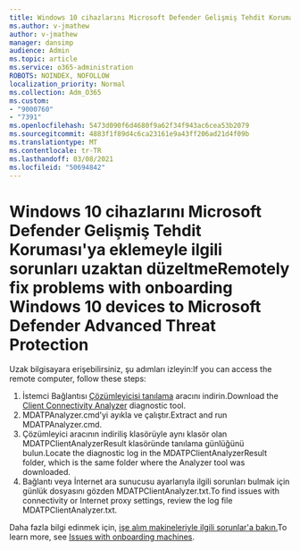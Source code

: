 ```yaml
---
title: Windows 10 cihazlarını Microsoft Defender Gelişmiş Tehdit Koruması'ya eklemeyle ilgili sorunları uzaktan düzeltme
ms.author: v-jmathew
author: v-jmathew
manager: dansimp
audience: Admin
ms.topic: article
ms.service: o365-administration
ROBOTS: NOINDEX, NOFOLLOW
localization_priority: Normal
ms.collection: Adm_O365
ms.custom:
- "9000760"
- "7391"
ms.openlocfilehash: 5473d090f6d4680f9a62f34f943ac6cea53b2079
ms.sourcegitcommit: 4883f1f89d4c6ca23161e9a43ff206ad21d4f09b
ms.translationtype: MT
ms.contentlocale: tr-TR
ms.lasthandoff: 03/08/2021
ms.locfileid: "50694842"
---
```

# <a name="remotely-fix-problems-with-onboarding-windows-10-devices-to-microsoft-defender-advanced-threat-protection"></a><span data-ttu-id="685ee-102">Windows 10 cihazlarını Microsoft Defender Gelişmiş Tehdit Koruması'ya eklemeyle ilgili sorunları uzaktan düzeltme</span><span class="sxs-lookup"><span data-stu-id="685ee-102">Remotely fix problems with onboarding Windows 10 devices to Microsoft Defender Advanced Threat Protection</span></span>

<span data-ttu-id="685ee-103">Uzak bilgisayara erişebilirsiniz, şu adımları izleyin:</span><span class="sxs-lookup"><span data-stu-id="685ee-103">If you can access the remote computer, follow these steps:</span></span>

1. <span data-ttu-id="685ee-104">İstemci Bağlantısı [Çözümleyicisi tanılama](https://go.microsoft.com/fwlink/?linkid=2143466) aracını indirin.</span><span class="sxs-lookup"><span data-stu-id="685ee-104">Download the [Client Connectivity Analyzer](https://go.microsoft.com/fwlink/?linkid=2143466) diagnostic tool.</span></span>
2. <span data-ttu-id="685ee-105">MDATPAnalyzer.cmd'yi ayıkla ve çalıştır.</span><span class="sxs-lookup"><span data-stu-id="685ee-105">Extract and run MDATPAnalyzer.cmd.</span></span>
3. <span data-ttu-id="685ee-106">Çözümleyici aracının indiriliş klasörüyle aynı klasör olan MDATPClientAnalyzerResult klasöründe tanılama günlüğünü bulun.</span><span class="sxs-lookup"><span data-stu-id="685ee-106">Locate the diagnostic log in the MDATPClientAnalyzerResult folder, which is the same folder where the Analyzer tool was downloaded.</span></span>
4. <span data-ttu-id="685ee-107">Bağlantı veya İnternet ara sunucusu ayarlarıyla ilgili sorunları bulmak için günlük dosyasını gözden MDATPClientAnalyzer.txt.</span><span class="sxs-lookup"><span data-stu-id="685ee-107">To find issues with connectivity or Internet proxy settings, review the log file MDATPClientAnalyzer.txt.</span></span>

<span data-ttu-id="685ee-108">Daha fazla bilgi edinmek için, [işe alım makineleriyle ilgili sorunlar'a bakın.](https://go.microsoft.com/fwlink/?linkid=2143634)</span><span class="sxs-lookup"><span data-stu-id="685ee-108">To learn more, see [Issues with onboarding machines](https://go.microsoft.com/fwlink/?linkid=2143634).</span></span>
